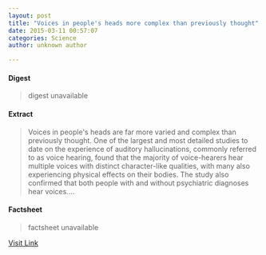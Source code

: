 ```yaml
---
layout: post
title: "Voices in people's heads more complex than previously thought"
date: 2015-03-11 00:57:07
categories: Science
author: unknown author

---
```



#### Digest
>digest unavailable

#### Extract
>Voices in people's heads are far more varied and complex than previously thought. One of the largest and most detailed studies to date on the experience of auditory hallucinations, commonly referred to as voice hearing, found that the majority of voice-hearers hear multiple voices with distinct character-like qualities, with many also experiencing physical effects on their bodies. The study also confirmed that both people with and without psychiatric diagnoses hear voices....

#### Factsheet
>factsheet unavailable

[Visit Link](http://feeds.sciencedaily.com/~r/sciencedaily/~3/kYoB-vmvydY/150310205707.htm)


